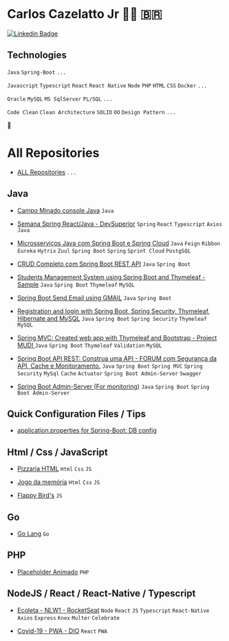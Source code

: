   # Carlos Cazelatto Jr 🤘🏻 🇧🇷

[![Linkedin Badge](https://img.shields.io/badge/-LinkedIn-blue?style=flat-square&logo=Linkedin&logoColor=white&link=https://www.linkedin.com/in/carloscazelattojr/)](https://www.linkedin.com/in/carloscazelattojr/)
 
## Technologies
`Java` `Spring-Boot` `...`

`Javascript` `Typescript` `React` `React Native` `Node` `PHP` `HTML` `CSS` `Docker` `...`

`Oracle` `MySQL` `MS SqlServer` `PL/SQL` `...`

`Code Clean` `Clean Architecture` `SOLID` `OO` `Design Pattern` `...`

:fist_oncoming:


# All Repositories
- [ALL Repositories](https://github.com/carlosjunior1983?tab=repositories) `...`


## Java 

- [Campo Minado console Java](https://github.com/carlosjunior1983/campo-minado-java) `Java`

- [Semana Spring React/Java - DevSuperior](https://github.com/carlosjunior1983/projeto-sds3-java) `Spring` `React` `Typescript` `Axios` `Java`

- [Microsserviços Java com Spring Boot e Spring Cloud](https://github.com/carlosjunior1983/ms-course) `Java` `Feign` `Ribbon` `Eureka` `Hytrix` `Zuul` `Spring Boot` `Spring` `Sprint Cloud` `PostgSQL`

- [CRUD Completo com Spring Boot REST API](https://github.com/carlosjunior1983/crud-spring-boot-rest-api) `Java` `Spring Boot` 
	
- [Students Management System using Spring Boot and Thymeleaf - Sample](https://github.com/carlosjunior1983/springboot-web-app-students) `Java` `Spring Boot` `Thymeleaf` `MySQL` 

- [Spring Boot Send Email using GMAIL](https://github.com/carlosjunior1983/springboot-send-email-gmail-java) `Java` `Spring Boot`

- [Registration and login with Spring Boot, Spring Security, Thymeleaf, Hibernate and MySQL](https://github.com/carlosjunior1983/springboot-registration-login) `Java` `Spring Boot` `Spring Security` `Thymeleaf` `MySQL`

- [Spring MVC: Created web app with Thymeleaf and Bootstrap - Project MUDI ](https://github.com/carlosjunior1983/springboot-mvc-project-mudi) `Java` `Spring Boot` `Thymeleaf` `Validation` `MySQL`

- [Spring Boot API REST: Construa uma API - FORUM com Segurança da API, Cache e Monitoramento.](https://github.com/carlosjunior1983/springboot-api-rest-forum) `Java` `Spring Boot` `Spring MVC` `Spring Security` `MySql` `Cache` `Actuator` `Spring Boot Admin-Server` `Swagger`

- [Spring Boot Admin-Server (For monitoring)](https://github.com/carlosjunior1983/springboot-admin-server-monitoring) `Java` `Spring Boot` `Spring Boot Admin-Server`






## Quick Configuration Files / Tips

- [application.properties for Spring-Boot: DB config](https://github.com/carlosjunior1983/application.properties)


## Html / Css / JavaScript
- [Pizzaria HTML](https://github.com/carlosjunior1983/pizzaria-html) `Html` `Css` `JS`

- [Jogo da memória](https://github.com/carlosjunior1983/jogo-memoria-js) `Html` `Css` `JS`

- [Flappy Bird's](https://github.com/carlosjunior1983/Flappy-Bird-JS) `JS`

## Go
- [Go Lang](https://github.com/carlosjunior1983/GoLang) `Go`

## PHP
- [Placeholder Animado](https://github.com/carlosjunior1983/placeholder_animado) `PHP` 


## NodeJS / React / React-Native / Typescript

- [Ecoleta - NLW1 - RocketSeat](https://github.com/carlosjunior1983/Ecoleta) `Node` `React` `JS` `Typescript` `React-Native` `Axios` `Express` `Knex` `Multer` `Celebrate`

- [Covid-19 - PWA - DIO](https://github.com/carlosjunior1983/covid19-pwa-react) `React` `PWA`






